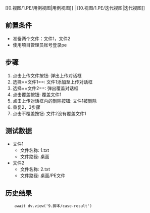 [[0.视图/1.PE/用例视图|用例视图]] | [[0.视图/1.PE/迭代视图|迭代视图]]

## 前置条件

- 准备两个文件：文件1，文件2
- 使用项目管理员账号登录pe

## 步骤

1. 点击上传文件按钮: 弹出上传对话框
2. 选择==文件1==: 文件1添加至上传对话框
3. 选择==文件2==: 弹出覆盖对话框
4. 点击覆盖按钮: 覆盖文件1
5. 点击上传对话框内的删除按钮: 文件1被删除
6. 重复2，3步骤
7. 点击不覆盖按钮: 文件2没有覆盖文件1

## 测试数据

- 文件1
	- 文件名称: 1.txt
	- 文件路径: 桌面
- 文件2
	- 文件名称: 2.txt
	- 文件路径: 桌面/PE文件

## 历史结果

```dataviewjs
    await dv.view('9.脚本/case-result')
```
